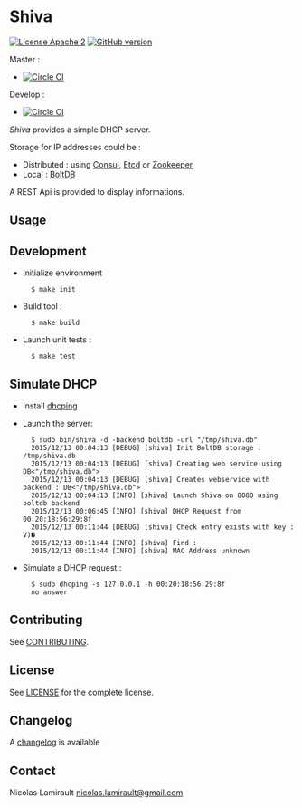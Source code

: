 # Shiva

[![License Apache 2][badge-license]](LICENSE)
[![GitHub version](https://badge.fury.io/gh/nlamirault%2Fshiva.svg)](https://badge.fury.io/gh/nlamirault%2Fshiva)

Master :
* [![Circle CI](https://circleci.com/gh/nlamirault/shiva/tree/master.svg?style=svg)](https://circleci.com/gh/nlamirault/shiva/tree/master)

Develop :
* [![Circle CI](https://circleci.com/gh/nlamirault/shiva/tree/develop.svg?style=svg)](https://circleci.com/gh/nlamirault/shiva/tree/develop)

*Shiva* provides a simple DHCP server.

Storage for IP addresses could be :
- Distributed : using [Consul][], [Etcd][] or [Zookeeper][]
- Local : [BoltDB][]

A REST Api is provided to display informations.


## Usage


## Development

* Initialize environment

        $ make init

* Build tool :

        $ make build

* Launch unit tests :

        $ make test


## Simulate DHCP

* Install [dhcping][]

* Launch the server:

        $ sudo bin/shiva -d -backend boltdb -url "/tmp/shiva.db"
        2015/12/13 00:04:13 [DEBUG] [shiva] Init BoltDB storage : /tmp/shiva.db
        2015/12/13 00:04:13 [DEBUG] [shiva] Creating web service using DB<"/tmp/shiva.db">
        2015/12/13 00:04:13 [DEBUG] [shiva] Creates webservice with backend : DB<"/tmp/shiva.db">
        2015/12/13 00:04:13 [INFO] [shiva] Launch Shiva on 8080 using boltdb backend
        2015/12/13 00:06:45 [INFO] [shiva] DHCP Request from 00:20:18:56:29:8f
        2015/12/13 00:11:44 [DEBUG] [shiva] Check entry exists with key :  V)�
        2015/12/13 00:11:44 [INFO] [shiva] Find :
        2015/12/13 00:11:44 [INFO] [shiva] MAC Address unknown

* Simulate a DHCP request :

        $ sudo dhcping -s 127.0.0.1 -h 00:20:18:56:29:8f
        no answer


## Contributing

See [CONTRIBUTING](CONTRIBUTING.md).


## License

See [LICENSE](LICENSE) for the complete license.


## Changelog

A [changelog](ChangeLog.md) is available


## Contact

Nicolas Lamirault <nicolas.lamirault@gmail.com>


[badge-license]: https://img.shields.io/badge/license-Apache2-green.svg?style=flat

[Consul]: https://www.consul.io/
[Etcd]: https://github.com/coreos/etcd
[Zookeeper]: https://zookeeper.apache.org/
[BoltDB]: https://github.com/boltdb/bolt

[dhcping]: http://www.mavetju.org/unix/general.php

